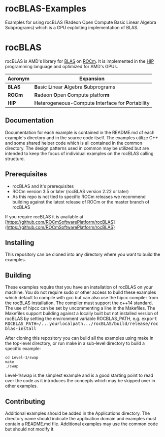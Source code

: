 # rocBLAS-Examples
Examples for using rocBLAS (Radeon Open Compute Basic Linear Algebra Subprograms) which is a GPU exploiting implementation of BLAS. 

# rocBLAS
rocBLAS is AMD's library for [BLAS](http://www.netlib.org/blas/) on [ROCm](https://rocm.github.io/install.html). 
It is implemented in the [HIP](https://github.com/ROCm-Developer-Tools/HIP) 
programming language and optimized for AMD's GPUs.

|Acronym      | Expansion                                                   |
|-------------|-------------------------------------------------------------|
|**BLAS**     | **B**asic **L**inear **A**lgebra **S**ubprograms            |
|**ROCm**     | **R**adeon **O**pen **C**ompute platfor**m**                |
|**HIP**      | **H**eterogeneous-Compute **I**nterface for **P**ortability |

## Documentation
Documentation for each example is contained in the README.md of each example's directory and in the source code itself.
The examples utilize C++ and some shared helper code which is all contained in the common directory.   The design patterns used in common may be utilized but are intended to keep the focus of individual examples on the rocBLAS calling structure.

## Prerequisites
* rocBLAS and it's prerequisites 
* ROCm version 3.5 or later (rocBLAS version 2.22 or later)
* As this repo is not tied to specific ROCm releases we recommend building against the latest release of ROCm or the master branch of rocBLAS

If you require rocBLAS it is available at
[https://github.com/ROCmSoftwarePlatform/rocBLAS](https://github.com/ROCmSoftwarePlatform/rocBLAS)

## Installing
This repository can be cloned into any directory where you want to build the examples. 

## Building
These examples require that you have an installation of rocBLAS on your machine.  You do not require sudo or other access to build these examples which default to compile with gcc but can also use the hipcc compiler from the rocBLAS installation.  The compiler must support the c++14 standard. The use of hipcc can be set by uncommenting a line in the Makefiles.  The Makefiles support building against a locally built but not installed version of rocBLAS by setting the environment variable ROCBLAS_PATH, e.g.
<tt>export ROCBLAS_PATH=/...yourlocalpath.../rocBLAS/build/release/rocblas-install</tt>

After cloning this repository you can build all the examples using make in the top-level directory, or run make in a sub-level directory to build a specific example:

    cd Level-1/swap 
    make
    ./swap

Level-1/swap is the simplest example and is a good starting point to read over the code as it introduces the concepts which may be skipped over in other examples.

## Contributing
Additional examples should be added in the Applications directory.  The directory name should indicate the application domain and examples must contain a README.md file.   Additional examples may use the common code but should not modify it.  

